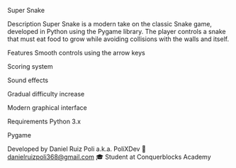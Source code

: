 Super Snake

Description
Super Snake is a modern take on the classic Snake game, developed in Python using the Pygame library. The player controls a snake that must eat food to grow while avoiding collisions with the walls and itself.

Features
Smooth controls using the arrow keys

Scoring system

Sound effects

Gradual difficulty increase

Modern graphical interface

Requirements
Python 3.x

Pygame

Developed by Daniel Ruiz Poli a.k.a. PoliXDev
📧 danielruizpoli368@gmail.com
🎓 Student at Conquerblocks Academy


